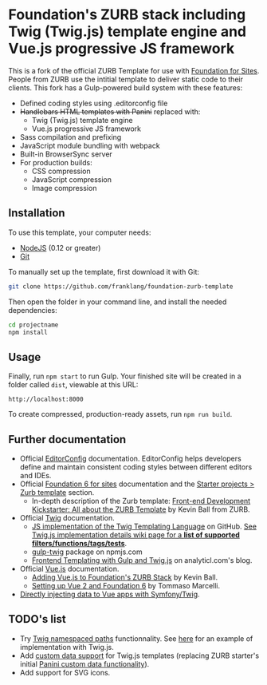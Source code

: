 # Foundation's ZURB stack including Twig (Twig.js) template engine and Vue.js progressive JS framework

This is a fork of the official ZURB Template for use with [Foundation for Sites](http://foundation.zurb.com/sites). People from ZURB use the intitial template to deliver static code to their clients. This fork has a Gulp-powered build system with these features:

- Defined coding styles using .editorconfig file
- ~~Handlebars HTML templates with Panini~~ replaced with:
  - Twig (Twig.js) template engine
  - Vue.js progressive JS framework
- Sass compilation and prefixing
- JavaScript module bundling with webpack
- Built-in BrowserSync server
- For production builds:
  - CSS compression
  - JavaScript compression
  - Image compression

## Installation

To use this template, your computer needs:

- [NodeJS](https://nodejs.org/en/) (0.12 or greater)
- [Git](https://git-scm.com/)

To manually set up the template, first download it with Git:

```bash
git clone https://github.com/franklang/foundation-zurb-template
```

Then open the folder in your command line, and install the needed dependencies:

```bash
cd projectname
npm install
```

## Usage

Finally, run `npm start` to run Gulp. Your finished site will be created in a folder called `dist`, viewable at this URL:

```
http://localhost:8000
```

To create compressed, production-ready assets, run `npm run build`.

## Further documentation

- Official [EditorConfig](https://editorconfig.org/) documentation. EditorConfig helps developers define and maintain consistent coding styles between different editors and IDEs.
- Official [Foundation 6 for sites](https://foundation.zurb.com/sites/docs/) documentation and the [Starter projects > Zurb template](https://foundation.zurb.com/sites/docs/starter-projects.html#zurb-template) section.
  - In-depth description of the Zurb template: [Front-end Development Kickstarter: All about the ZURB Template](https://zendev.com/2017/09/05/front-end-development-kickstarter-zurb-template.html) by Kevin Ball from ZURB.
- Official [Twig](https://twig.symfony.com/doc/2.x/) documentation.
  - [JS implementation of the Twig Templating Language](https://github.com/twigjs/twig.js/) on GitHub. [See Twig.js implementation details wiki page for a **list of supported filters/functions/tags/tests**](https://github.com/twigjs/twig.js/wiki/Implementation-Notes).
  - [gulp-twig](https://www.npmjs.com/package/gulp-twig) package on npmjs.com
  - [Frontend Templating with Gulp and Twig.js](http://analyticl.com/blog/frontend-templating-with-gulp-and-twig-js) on analyticl.com's blog.
- Official [Vue.js](https://vuejs.org/) documentation.
  - [Adding Vue.js to Foundation's ZURB Stack](https://zendev.com/2018/04/18/adding-vue-files-to-foundation-template.html) by Kevin Ball.
  - [Setting up Vue 2 and Foundation 6](https://medium.com/@tommaso.marcelli/setting-up-vue-2-and-foundation-6-3f858b4ad20) by Tommaso Marcelli.
- [Directly injecting data to Vue apps with Symfony/Twig](https://nehalist.io/directly-injecting-data-to-vue-apps-with-symfony-twig/).

## TODO's list

- Try [Twig namespaced paths](https://symfony.com/doc/current/templating/namespaced_paths.html) functionnality. See [here](https://github.com/twigjs/twig.js/wiki#namespaces) for an example of implementation with Twig.js.
- Add [custom data support](https://www.npmjs.com/package/gulp-data) for Twig.js templates (replacing ZURB starter's initial [Panini custom data functionality](https://foundation.zurb.com/sites/docs/panini.html#custom-data)).
- Add support for SVG icons.

